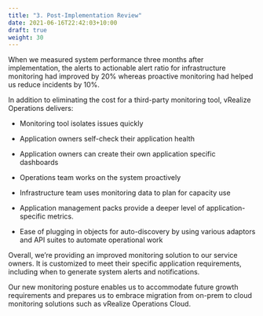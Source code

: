```yaml
---
title: "3. Post-Implementation Review"
date: 2021-06-16T22:42:03+10:00
draft: true
weight: 30
---
```


When we measured system performance three months after implementation, the alerts to actionable alert ratio for infrastructure monitoring had improved by 20% whereas proactive monitoring had helped us reduce incidents by 10%.

In addition to eliminating the cost for a third-party monitoring tool, vRealize Operations delivers:

-   Monitoring tool isolates issues quickly

-   Application owners self-check their application health

-   Application owners can create their own application specific dashboards

-   Operations team works on the system proactively

-   Infrastructure team uses monitoring data to plan for capacity use

-   Application management packs provide a deeper level of application-specific metrics.

-   Ease of plugging in objects for auto-discovery by using various adaptors and API suites to automate operational work

Overall, we’re providing an improved monitoring solution to our service owners. It is customized to meet their specific application requirements, including when to generate system alerts and notifications.

Our new monitoring posture enables us to accommodate future growth requirements and prepares us to embrace migration from on-prem to cloud monitoring solutions such as vRealize Operations Cloud.